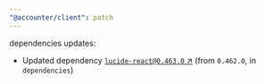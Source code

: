 ```yaml
---
"@accounter/client": patch
---
```

dependencies updates:
  - Updated dependency [`lucide-react@0.463.0` ↗︎](https://www.npmjs.com/package/lucide-react/v/0.463.0) (from `0.462.0`, in `dependencies`)

